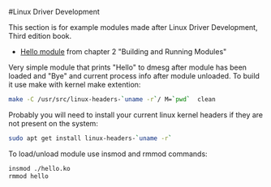 #Linux Driver Development 

This section is for example modules made after Linux Driver Development, Third edition book.


* [Hello module](hello_module/) from chapter 2 "Building and Running Modules"

Very simple module that prints "Hello" to dmesg after module has been loaded and "Bye"  and current process info after module unloaded.
To build it use make with kernel make extention:
```sh
make -C /usr/src/linux-headers-`uname -r`/ M=`pwd`  clean
```
Probably you will need to install your current linux kernel headers if they are not present on the system:
```sh
sudo apt get install linux-headers-`uname -r`
```

To load/unload module use insmod and rmmod commands:
```sh
insmod ./hello.ko
rmmod hello
```




